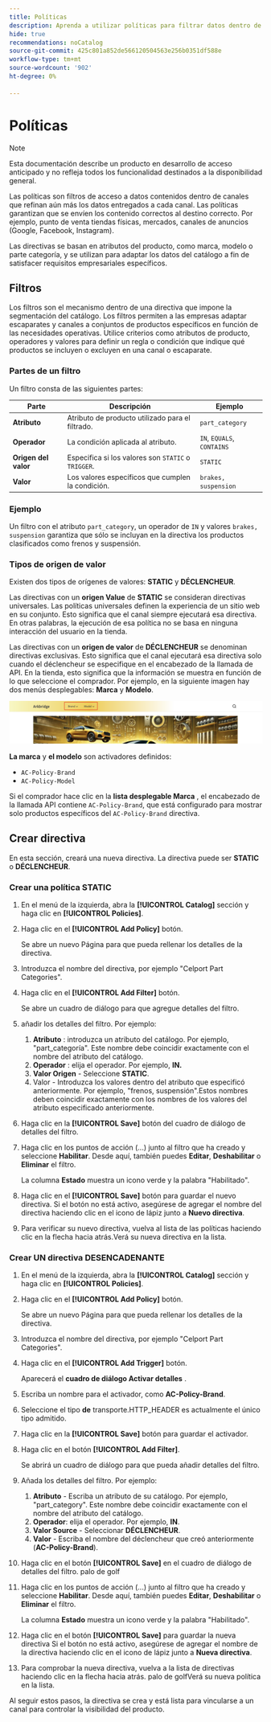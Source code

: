 ```yaml
---
title: Políticas
description: Aprenda a utilizar políticas para filtrar datos dentro de un canal para garantizar que los datos se envían al destino correcto.
hide: true
recommendations: noCatalog
source-git-commit: 425c801a852de566120504563e256b0351df588e
workflow-type: tm+mt
source-wordcount: '902'
ht-degree: 0%

---
```


# Políticas

>[!NOTE]
>
>Esta documentación describe un producto en desarrollo de acceso anticipado y no refleja todos los funcionalidad destinados a la disponibilidad general.

Las políticas son filtros de acceso a datos contenidos dentro de canales que refinan aún más los datos entregados a cada canal. Las políticas garantizan que se envíen los contenido correctos al destino correcto. Por ejemplo, punto de venta tiendas físicas, mercados, canales de anuncios (Google, Facebook, Instagram).

Las directivas se basan en atributos del producto, como marca, modelo o parte categoría, y se utilizan para adaptar los datos del catálogo a fin de satisfacer requisitos empresariales específicos.

## Filtros

Los filtros son el mecanismo dentro de una directiva que impone la segmentación del catálogo. Los filtros permiten a las empresas adaptar escaparates y canales a conjuntos de productos específicos en función de las necesidades operativas. Utilice criterios como atributos de producto, operadores y valores para definir un regla o condición que indique qué productos se incluyen o excluyen en una canal o escaparate.

### Partes de un filtro

Un filtro consta de las siguientes partes:

| Parte | Descripción | Ejemplo |
|---|---|---|
| **Atributo** | Atributo de producto utilizado para el filtrado. | `part_category` |
| **Operador** | La condición aplicada al atributo. | `IN`, `EQUALS`, `CONTAINS` |
| **Origen del valor** | Especifica si los valores son `STATIC` o `TRIGGER`. | `STATIC` |
| **Valor** | Los valores específicos que cumplen la condición. | `brakes, suspension` |

### Ejemplo

Un filtro con el atributo `part_category`, un operador de `IN` y valores `brakes, suspension` garantiza que sólo se incluyan en la directiva los productos clasificados como frenos y suspensión.

### Tipos de origen de valor

Existen dos tipos de orígenes de valores: **STATIC** y **DÉCLENCHEUR**.

Las directivas con un **origen Value** de **STATIC** se consideran directivas universales. Las políticas universales definen la experiencia de un sitio web en su conjunto. Esto significa que el canal siempre ejecutará esa directiva. En otras palabras, la ejecución de esa política no se basa en ninguna interacción del usuario en la tienda.

Las directivas con un **origen de valor** de **DÉCLENCHEUR** se denominan directivas exclusivas. Esto significa que el canal ejecutará esa directiva solo cuando el déclencheur se especifique en el encabezado de la llamada de API. En la tienda, esto significa que la información se muestra en función de lo que seleccione el comprador. Por ejemplo, en la siguiente imagen hay dos menús desplegables: **Marca** y **Modelo**.

![Activar origen de valor en escaparate](../assets/policy-trigger.png)

**La marca** y **el modelo** son activadores definidos:

- `AC-Policy-Brand`
- `AC-Policy-Model`

Si el comprador hace clic en la **lista desplegable Marca** , el encabezado de la llamada API contiene `AC-Policy-Brand`, que está configurado para mostrar solo productos específicos del `AC-Policy-Brand` directiva.

## Crear directiva

En esta sección, creará una nueva directiva. La directiva puede ser **STATIC** o **DÉCLENCHEUR**.

### Crear una política STATIC

1. En el menú de la izquierda, abra la **[!UICONTROL Catalog]** sección y haga clic en **[!UICONTROL Policies]**.

1. Haga clic en el **[!UICONTROL Add Policy]** botón.

   Se abre un nuevo Página para que pueda rellenar los detalles de la directiva.

1. Introduzca el nombre del directiva, por ejemplo &quot;Celport Part Categories&quot;.

1. Haga clic en el **[!UICONTROL Add Filter]** botón.

   Se abre un cuadro de diálogo para que agregue detalles del filtro.

1. añadir los detalles del filtro. Por ejemplo:

   1. **Atributo** : introduzca un atributo del catálogo. Por ejemplo, &quot;part_categoría&quot;. Este nombre debe coincidir exactamente con el nombre del atributo del catálogo.
   1. **Operador** : elija el operador. Por ejemplo, **IN.**
   1. **Valor Origen** - Seleccione **STATIC**.
   1. **&#x200B;**&#x200B;Valor - Introduzca los valores dentro del atributo que especificó anteriormente. Por ejemplo, &quot;frenos, suspensión&quot;.Estos nombres deben coincidir exactamente con los nombres de los valores del atributo especificado anteriormente.

1. Haga clic en la **[!UICONTROL Save]** botón del cuadro de diálogo de detalles del filtro.

1. Haga clic en los puntos de acción (...) junto al filtro que ha creado y seleccione **Habilitar**. Desde aquí, también puedes **Editar**, **Deshabilitar** o **Eliminar** el filtro.

   La columna **Estado** muestra un icono verde y la palabra &quot;Habilitado&quot;.

1. Haga clic en el **[!UICONTROL Save]** botón para guardar el nuevo directiva. Si el botón no está activo, asegúrese de agregar el nombre del directiva haciendo clic en el icono de lápiz junto a **Nuevo directiva**.

1. Para verificar su nuevo directiva, vuelva al lista de las políticas haciendo clic en la flecha hacia atrás.Verá su nueva directiva en la lista.

### Crear UN directiva DESENCADENANTE

1. En el menú de la izquierda, abra la **[!UICONTROL Catalog]** sección y haga clic en **[!UICONTROL Policies]**.

1. Haga clic en el **[!UICONTROL Add Policy]** botón.

   Se abre un nuevo Página para que pueda rellenar los detalles de la directiva.

1. Introduzca el nombre del directiva, por ejemplo &quot;Celport Part Categories&quot;.

1. Haga clic en el **[!UICONTROL Add Trigger]** botón.

   Aparecerá el **cuadro de diálogo Activar detalles** .

1. Escriba un nombre para el activador, como **AC-Policy-Brand**.

1. Seleccione el tipo **de** transporte. **&#x200B;**&#x200B;HTTP_HEADER es actualmente el único tipo admitido.

1. Haga clic en la **[!UICONTROL Save]** botón para guardar el activador.

1. Haga clic en el botón **[!UICONTROL Add Filter]**.

   Se abrirá un cuadro de diálogo para que pueda añadir detalles del filtro.

1. Añada los detalles del filtro. Por ejemplo:

   1. **Atributo** - Escriba un atributo de su catálogo. Por ejemplo, &quot;part_category&quot;. Este nombre debe coincidir exactamente con el nombre del atributo del catálogo.
   1. **Operador**: elija el operador. Por ejemplo, **IN**.
   1. **Valor Source** - Seleccionar **DÉCLENCHEUR**.
   1. **Valor** - Escriba el nombre del déclencheur que creó anteriormente (**AC-Policy-Brand**).

1. Haga clic en el botón **[!UICONTROL Save]** en el cuadro de diálogo de detalles del filtro. palo de golf

1. Haga clic en los puntos de acción (...) junto al filtro que ha creado y seleccione **Habilitar**. Desde aquí, también puedes **Editar**, **Deshabilitar** o **Eliminar** el filtro.

   La columna **Estado** muestra un icono verde y la palabra &quot;Habilitado&quot;.

1. Haga clic en el botón **[!UICONTROL Save]** para guardar la nueva directiva&#x200B; Si el botón no está activo, asegúrese de agregar el nombre de la directiva haciendo clic en el icono de lápiz junto a **Nueva directiva**.

1. Para comprobar la nueva directiva, vuelva a la lista de directivas haciendo clic en la flecha hacia atrás. palo de golfVerá su nueva política en la lista.

Al seguir estos pasos, la directiva se crea y está lista para vincularse a un canal para controlar la visibilidad del producto.
